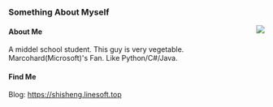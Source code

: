 ### Something About Myself

<img align="right" src="https://github-readme-stats.vercel.app/api?username=ShiSheng233&show_icons=true&icon_color=39c5bb&text_color=24292e&bg_color=ffffff&title_color=39c5bb&hide_title=false" />
  
#### About Me

A middel school student.
This guy is very vegetable.
Marcohard(Microsoft)'s Fan.
Like Python/C#/Java.

#### Find Me

Blog: <https://shisheng.linesoft.top>  
